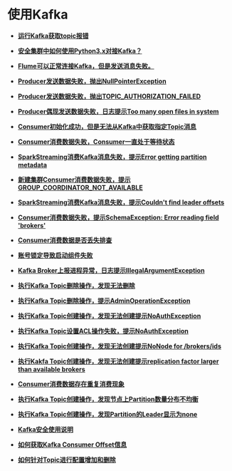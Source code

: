 # 使用Kafka<a name="ZH-CN_TOPIC_0168546834"></a>

-   **[运行Kafka获取topic报错](运行Kafka获取topic报错.md)**  

-   **[安全集群中如何使用Python3.x对接Kafka？](安全集群中如何使用Python3-x对接Kafka.md)**  

-   **[Flume可以正常连接Kafka，但是发送消息失败。](Flume可以正常连接Kafka-但是发送消息失败.md)**  

-   **[Producer发送数据失败，抛出NullPointerException](Producer发送数据失败-抛出NullPointerException.md)**  

-   **[Producer发送数据失败，抛出TOPIC\_AUTHORIZATION\_FAILED](Producer发送数据失败-抛出TOPIC_AUTHORIZATION_FAILED.md)**  

-   **[Producer偶现发送数据失败，日志提示Too many open files in system](Producer偶现发送数据失败-日志提示Too-many-open-files-in-system.md)**  

-   **[Consumer初始化成功，但是无法从Kafka中获取指定Topic消息](Consumer初始化成功-但是无法从Kafka中获取指定Topic消息.md)**  

-   **[Consumer消费数据失败，Consumer一直处于等待状态](Consumer消费数据失败-Consumer一直处于等待状态.md)**  

-   **[SparkStreaming消费Kafka消息失败，提示Error getting partition metadata](SparkStreaming消费Kafka消息失败-提示Error-getting-partition-metadata.md)**  

-   **[新建集群Consumer消费数据失败，提示GROUP\_COORDINATOR\_NOT\_AVAILABLE](新建集群Consumer消费数据失败-提示GROUP_COORDINATOR_NOT_AVAILABLE.md)**  

-   **[SparkStreaming消费Kafka消息失败，提示Couldn't find leader offsets](SparkStreaming消费Kafka消息失败-提示Couldn-t-find-leader-offsets.md)**  

-   **[Consumer消费数据失败，提示SchemaException: Error reading field 'brokers'](Consumer消费数据失败-提示SchemaException-Error-reading-field-brokers.md)**  

-   **[Consumer消费数据是否丢失排查](Consumer消费数据是否丢失排查.md)**  

-   **[账号锁定导致启动组件失败](账号锁定导致启动组件失败.md)**  

-   **[Kafka Broker上报进程异常，日志提示IllegalArgumentException](Kafka-Broker上报进程异常-日志提示IllegalArgumentException.md)**  

-   **[执行Kafka Topic删除操作，发现无法删除](执行Kafka-Topic删除操作-发现无法删除.md)**  

-   **[执行Kafka Topic删除操作，提示AdminOperationException](执行Kafka-Topic删除操作-提示AdminOperationException.md)**  

-   **[执行Kafka Topic创建操作，发现无法创建提示NoAuthException](执行Kafka-Topic创建操作-发现无法创建提示NoAuthException.md)**  

-   **[执行Kafka Topic设置ACL操作失败，提示NoAuthException](执行Kafka-Topic设置ACL操作失败-提示NoAuthException.md)**  

-   **[执行Kafka Topic创建操作，发现无法创建提示NoNode for /brokers/ids](执行Kafka-Topic创建操作-发现无法创建提示NoNode-for-brokers-ids.md)**  

-   **[执行Kakfa Topic创建操作，发现无法创建提示replication factor larger than available brokers](执行Kakfa-Topic创建操作-发现无法创建提示replication-factor-larger-than-available-brokers.md)**  

-   **[Consumer消费数据存在重复消费现象](Consumer消费数据存在重复消费现象.md)**  

-   **[执行Kafka Topic创建操作，发现节点上Partition数量分布不均衡](执行Kafka-Topic创建操作-发现节点上Partition数量分布不均衡.md)**  

-   **[执行Kafka Topic创建操作，发现Partition的Leader显示为none](执行Kafka-Topic创建操作-发现Partition的Leader显示为none.md)**  

-   **[Kafka安全使用说明](Kafka安全使用说明.md)**  

-   **[如何获取Kafka Consumer Offset信息](如何获取Kafka-Consumer-Offset信息.md)**  

-   **[如何针对Topic进行配置增加和删除](如何针对Topic进行配置增加和删除.md)**  


